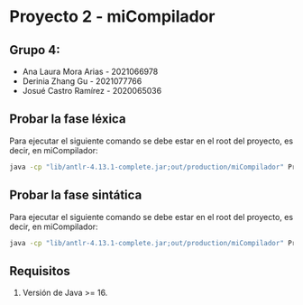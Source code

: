 # Proyecto 2 - miCompilador

## Grupo 4:
- Ana Laura Mora Arias - 2021066978
- Derinia Zhang Gu - 2021077766 
- Josué Castro Ramírez - 2020065036 

## Probar la fase léxica
Para ejecutar el siguiente comando se debe estar en el root del proyecto, es decir, en miCompilador:
```bash
java -cp "lib/antlr-4.13.1-complete.jar;out/production/miCompilador" PruebaLexer IO/prueba1.txt IO/salida1.txt
```
## Probar la fase sintática
Para ejecutar el siguiente comando se debe estar en el root del proyecto, es decir, en miCompilador:
```bash
java -cp "lib/antlr-4.13.1-complete.jar;out/production/miCompilador" PruebaParser IO/prueba1.txt IO/salidaP.txt
```

## Requisitos

1. Versión de Java >= 16.
